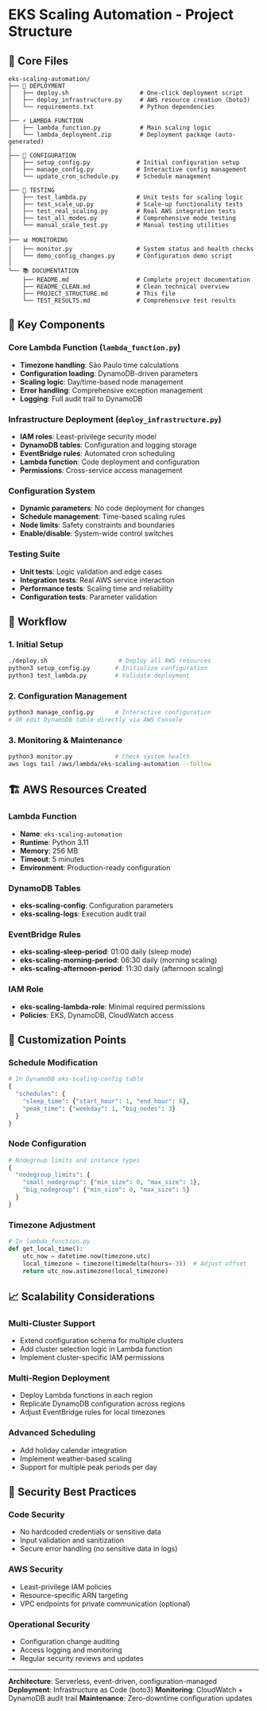 # EKS Scaling Automation - Project Structure

## 📁 Core Files

```
eks-scaling-automation/
├── 🚀 DEPLOYMENT
│   ├── deploy.sh                    # One-click deployment script
│   ├── deploy_infrastructure.py     # AWS resource creation (boto3)
│   └── requirements.txt             # Python dependencies
│
├── ⚡ LAMBDA FUNCTION  
│   ├── lambda_function.py           # Main scaling logic
│   └── lambda_deployment.zip        # Deployment package (auto-generated)
│
├── 🔧 CONFIGURATION
│   ├── setup_config.py             # Initial configuration setup
│   ├── manage_config.py            # Interactive config management
│   └── update_cron_schedule.py     # Schedule management
│
├── 🧪 TESTING
│   ├── test_lambda.py              # Unit tests for scaling logic
│   ├── test_scale_up.py            # Scale-up functionality tests
│   ├── test_real_scaling.py        # Real AWS integration tests
│   ├── test_all_modes.py           # Comprehensive mode testing
│   └── manual_scale_test.py        # Manual testing utilities
│
├── 📊 MONITORING
│   ├── monitor.py                  # System status and health checks
│   └── demo_config_changes.py      # Configuration demo script
│
└── 📚 DOCUMENTATION
    ├── README.md                   # Complete project documentation
    ├── README_CLEAN.md             # Clean technical overview
    ├── PROJECT_STRUCTURE.md        # This file
    └── TEST_RESULTS.md             # Comprehensive test results
```

## 🎯 Key Components

### Core Lambda Function (`lambda_function.py`)
- **Timezone handling**: São Paulo time calculations
- **Configuration loading**: DynamoDB-driven parameters
- **Scaling logic**: Day/time-based node management
- **Error handling**: Comprehensive exception management
- **Logging**: Full audit trail to DynamoDB

### Infrastructure Deployment (`deploy_infrastructure.py`)
- **IAM roles**: Least-privilege security model
- **DynamoDB tables**: Configuration and logging storage
- **EventBridge rules**: Automated cron scheduling
- **Lambda function**: Code deployment and configuration
- **Permissions**: Cross-service access management

### Configuration System
- **Dynamic parameters**: No code deployment for changes
- **Schedule management**: Time-based scaling rules
- **Node limits**: Safety constraints and boundaries
- **Enable/disable**: System-wide control switches

### Testing Suite
- **Unit tests**: Logic validation and edge cases
- **Integration tests**: Real AWS service interaction
- **Performance tests**: Scaling time and reliability
- **Configuration tests**: Parameter validation

## 🔄 Workflow

### 1. Initial Setup
```bash
./deploy.sh                    # Deploy all AWS resources
python3 setup_config.py       # Initialize configuration
python3 test_lambda.py        # Validate deployment
```

### 2. Configuration Management
```bash
python3 manage_config.py      # Interactive configuration
# OR edit DynamoDB table directly via AWS Console
```

### 3. Monitoring & Maintenance
```bash
python3 monitor.py            # Check system health
aws logs tail /aws/lambda/eks-scaling-automation --follow
```

## 🏗️ AWS Resources Created

### Lambda Function
- **Name**: `eks-scaling-automation`
- **Runtime**: Python 3.11
- **Memory**: 256 MB
- **Timeout**: 5 minutes
- **Environment**: Production-ready configuration

### DynamoDB Tables
- **eks-scaling-config**: Configuration parameters
- **eks-scaling-logs**: Execution audit trail

### EventBridge Rules
- **eks-scaling-sleep-period**: 01:00 daily (sleep mode)
- **eks-scaling-morning-period**: 06:30 daily (morning scaling)
- **eks-scaling-afternoon-period**: 11:30 daily (afternoon scaling)

### IAM Role
- **eks-scaling-lambda-role**: Minimal required permissions
- **Policies**: EKS, DynamoDB, CloudWatch access

## 🔧 Customization Points

### Schedule Modification
```python
# In DynamoDB eks-scaling-config table
{
  "schedules": {
    "sleep_time": {"start_hour": 1, "end_hour": 6},
    "peak_time": {"weekday": 1, "big_nodes": 3}
  }
}
```

### Node Configuration
```python
# Nodegroup limits and instance types
{
  "nodegroup_limits": {
    "small_nodegroup": {"min_size": 0, "max_size": 1},
    "big_nodegroup": {"min_size": 0, "max_size": 5}
  }
}
```

### Timezone Adjustment
```python
# In lambda_function.py
def get_local_time():
    utc_now = datetime.now(timezone.utc)
    local_timezone = timezone(timedelta(hours=-3))  # Adjust offset
    return utc_now.astimezone(local_timezone)
```

## 📈 Scalability Considerations

### Multi-Cluster Support
- Extend configuration schema for multiple clusters
- Add cluster selection logic in Lambda function
- Implement cluster-specific IAM permissions

### Multi-Region Deployment
- Deploy Lambda functions in each region
- Replicate DynamoDB configuration across regions
- Adjust EventBridge rules for local timezones

### Advanced Scheduling
- Add holiday calendar integration
- Implement weather-based scaling
- Support for multiple peak periods per day

## 🔐 Security Best Practices

### Code Security
- No hardcoded credentials or sensitive data
- Input validation and sanitization
- Secure error handling (no sensitive data in logs)

### AWS Security
- Least-privilege IAM policies
- Resource-specific ARN targeting
- VPC endpoints for private communication (optional)

### Operational Security
- Configuration change auditing
- Access logging and monitoring
- Regular security reviews and updates

---

**Architecture**: Serverless, event-driven, configuration-managed
**Deployment**: Infrastructure as Code (boto3)
**Monitoring**: CloudWatch + DynamoDB audit trail
**Maintenance**: Zero-downtime configuration updates
